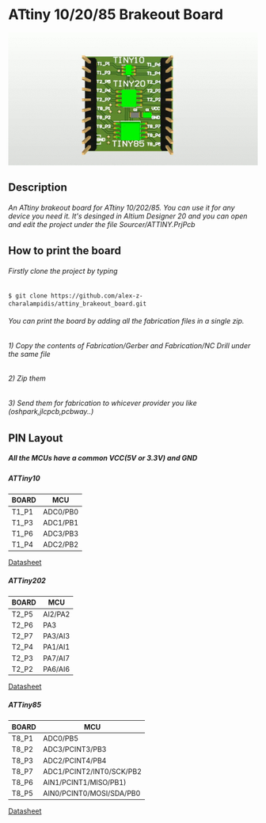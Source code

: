# ATtiny 10/20/85 Brakeout Board
![](./Images/pcb_360.gif)
## Description
###### An ATtiny brakeout board for ATtiny 10/202/85. You can use it for any device you need it. It's desinged in Altium Designer 20 and you can open and edit the project under the file Sourcer/ATTINY.PrjPcb

## How to print the board
###### Firstly clone the project by typing
```
$ git clone https://github.com/alex-z-charalampidis/attiny_brakeout_board.git
```
###### You can print the board by adding all the fabrication files in a single zip.
###### 1) Copy the contents of Fabrication/Gerber and Fabrication/NC Drill under the same file
###### 2) Zip them 
###### 3) Send them for fabrication to whicever provider you like (oshpark,jlcpcb,pcbway..)

## PIN Layout
##### All the MCUs have a common VCC(5V or 3.3V) and GND
##### ATTiny10
|BOARD|MCU |
|-----|----|
|T1_P1|ADC0/PB0|
|T1_P3|ADC1/PB1|
|T1_P6|ADC3/PB3|
|T1_P4|ADC2/PB2|
[Datasheet](http://ww1.microchip.com/downloads/en/DeviceDoc/ATtiny4-5-9-10-Data-Sheet-DS40002060A.pdf)

##### ATTiny202
|BOARD|MCU |
|-----|----|
|T2_P5|AI2/PA2|
|T2_P6|PA3|
|T2_P7|PA3/AI3|
|T2_P4|PA1/AI1|
|T2_P3|PA7/AI7|
|T2_P2|PA6/AI6|
[Datasheet](http://ww1.microchip.com/downloads/en/DeviceDoc/ATtiny202-402-DataSheet-DS40001969B.pdf)
##### ATTiny85
|BOARD|MCU |
|-----|----|
|T8_P1|ADC0/PB5|
|T8_P2|ADC3/PCINT3/PB3|
|T8_P3|ADC2/PCINT4/PB4|
|T8_P7|ADC1/PCINT2/INT0/SCK/PB2|
|T8_P6|AIN1/PCINT1/MISO/PB1)
|T8_P5|AIN0/PCINT0/MOSI/SDA/PB0|
[Datasheet](http://ww1.microchip.com/downloads/en/DeviceDoc/Atmel-2586-AVR-8-bit-Microcontroller-ATtiny25-ATtiny45-ATtiny85_Datasheet.pdf)

